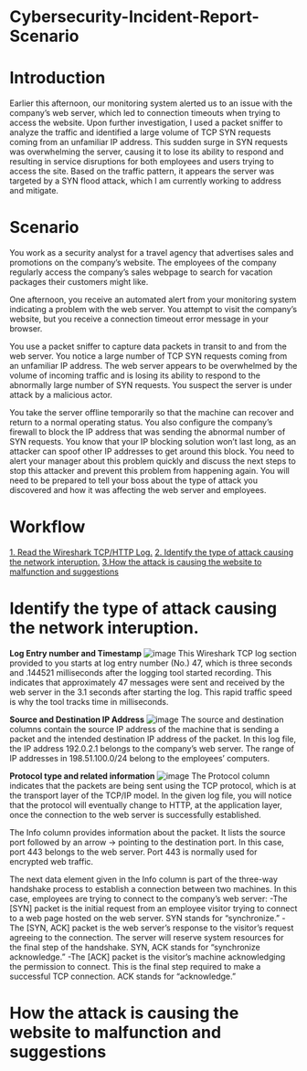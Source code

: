 # Cybersecurity-Incident-Report-Scenario

# Introduction

Earlier this afternoon, our monitoring system alerted us to an issue with the company’s web server, which led to connection timeouts when trying to access the website. Upon further investigation, I used a packet sniffer to analyze the traffic and identified a large volume of TCP SYN requests coming from an unfamiliar IP address. This sudden surge in SYN requests was overwhelming the server, causing it to lose its ability to respond and resulting in service disruptions for both employees and users trying to access the site. Based on the traffic pattern, it appears the server was targeted by a SYN flood attack, which I am currently working to address and mitigate.

# Scenario

You work as a security analyst for a travel agency that advertises sales and promotions on the company’s website. The employees of the company regularly access the company’s sales webpage to search for vacation packages their customers might like. 

One afternoon, you receive an automated alert from your monitoring system indicating a problem with the web server. You attempt to visit the company’s website, but you receive a connection timeout error message in your browser.

You use a packet sniffer to capture data packets in transit to and from the web server. You notice a large number of TCP SYN requests coming from an unfamiliar IP address. The web server appears to be overwhelmed by the volume of incoming traffic and is losing its ability to respond to the abnormally large number of SYN requests. You suspect the server is under attack by a malicious actor. 

You take the server offline temporarily so that the machine can recover and return to a normal operating status. You also configure the company’s firewall to block the IP address that was sending the abnormal number of SYN requests. You know that your IP blocking solution won’t last long, as an attacker can spoof other IP addresses to get around this block. You need to alert your manager about this problem quickly and discuss the next steps to stop this attacker and prevent this problem from happening again. You will need to be prepared to tell your boss about the type of attack you discovered and how it was affecting the web server and employees.

# Workflow

[1. Read the Wireshark TCP/HTTP Log.](https://github.com/SMUGLER79/Cybersecurity-Incident-Report-Scenario/blob/main/Wireshark%20TCP_HTTP%20log.xlsx)
[2. Identify the type of attack causing the network interuption.](#Identify-the-type-of-attack-causing-the-network-interuption.)
[3.How the attack is causing the website to malfunction and suggestions](#How-the-attack-is-causing-the-website-to-malfunction-and-suggestions)

# Identify the type of attack causing the network interuption.

**Log Entry number and Timestamp**
![image](https://github.com/user-attachments/assets/aaf84d53-41b4-4aaf-871f-6fd58345af94)
This Wireshark TCP log section provided to you starts at log entry number (No.) 47, which is three seconds and .144521 milliseconds after the logging tool started recording. This indicates that approximately 47 messages were sent and received by the web server in the 3.1 seconds after starting the log. This rapid traffic speed is why the tool tracks time in milliseconds. 

**Source and Destination IP Address**
![image](https://github.com/user-attachments/assets/0aba484b-c30a-4ac8-80fc-c1629f8a0b55)
The source and destination columns contain the source IP address of the machine that is sending a packet and the intended destination IP address of the packet. In this log file, the IP address 192.0.2.1 belongs to the company’s web server. The range of IP addresses in 198.51.100.0/24 belong to the employees’ computers.

**Protocol type and related information**
![image](https://github.com/user-attachments/assets/b718d611-8cf0-4b8b-aeea-3a0e22bc8602)
The Protocol column indicates that the packets are being sent using the TCP protocol, which is at the transport layer of the TCP/IP model. In the given log file, you will notice that the protocol will eventually change to HTTP, at the application layer, once the connection to the web server is successfully established.

The Info column provides information about the packet. It lists the source port followed by an arrow → pointing to the destination port. In this case, port 443 belongs to the web server. Port 443 is normally used for encrypted web traffic.

The next data element given in the Info column is part of the three-way handshake process to establish a connection between two machines. In this case, employees are trying to connect to the company’s web server: 
-The [SYN] packet is the initial request from an employee visitor trying to connect to a web page hosted on the web server. SYN stands for “synchronize.” 
-The [SYN, ACK] packet is the web server’s response to the visitor’s request agreeing to the connection. The server will reserve system resources for the final step of the handshake. SYN, ACK stands for “synchronize acknowledge.”
-The [ACK] packet is the visitor’s machine acknowledging the permission to connect. This is the final step required to make a successful TCP connection. ACK stands for “acknowledge.”


# How the attack is causing the website to malfunction and suggestions

